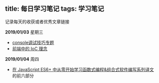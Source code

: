 title: 每日学习笔记
tags: 学习笔记
---

记录每天的收获或者优秀文章链接
<!-- more -->

__2019/01/03__ 星期三

- [console调试技巧专题](https://juejin.im/post/5c0ee12551882545e24ef291)
- [前端中的 IoC 理念](https://juejin.im/post/5c2c47dcf265da616d544a53)

__2019/01/04__ 周四

- [在 JavaScript ES6+ 中从零开始学习函数式编程&组合式软件编写系列译文](https://juejin.im/post/5a0275406fb9a04506710bbc) 的前六部分
